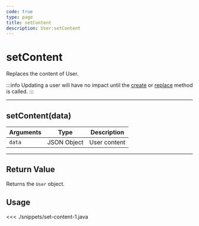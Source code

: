 ```yaml
---
code: true
type: page
title: setContent
description: User:setContent
---
```


# setContent

Replaces the content of User.

:::info
Updating a user will have no impact until the [create](/sdk/java/2/core-classes/user/create) or [replace](/sdk/java/2/core-classes/user/replace) method is called.
:::

---

## setContent(data)

| Arguments | Type        | Description  |
| --------- | ----------- | ------------ |
| `data`    | JSON Object | User content |

---

## Return Value

Returns the `User` object.

## Usage

<<< ./snippets/set-content-1.java
